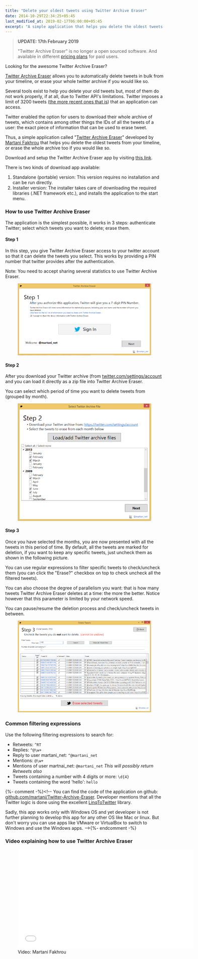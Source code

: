 ```yaml
---
title: "Delete your oldest tweets using Twitter Archive Eraser"
date: 2014-10-29T22:34:25+05:45
last_modified_at: 2019-02-17T06:00:00+05:45
excerpt: "A simple application that helps you delete the oldest tweets from your timeline, or erase the whole archive too if you would like so."
---
```


> **UPDATE: 17th February 2019**
>
> "Twitter Archive Eraser" is no longer a open sourced software. And available in different <a href="https://martani.github.io/Twitter-Archive-Eraser/" rel="nofollow">pricing plans</a> for paid users.

Looking for the awesome Twitter Archive Eraser?

<a href="http://martani.github.io/Twitter-Archive-Eraser" rel="nofollow">Twitter Archive Eraser</a> allows you to automatically delete tweets in bulk from your timeline, or erase your whole twitter archive if you would like so.

Several tools exist to help you delete your old tweets but, most of them do not work properly, if at all, due to Twitter API's limitations. Twitter imposes a limit of 3200 tweets (<a href="http://dev.twitter.com/basics/things-every-developer-should-know#there-are-pagination-limits" rel="nofollow">the more recent ones that is</a>) that an application can access.

Twitter enabled the option for users to download their whole archive of tweets, which contains among other things the IDs of all the tweets of a user: the exact piece of information that can be used to erase tweet.

Thus, a simple application called "<a href="http://martani.github.io/Twitter-Archive-Eraser" rel="nofollow">Twitter Archive Eraser</a>" developed by <a href="http://twitter.com/martani_net" rel="nofollow">Martani Fakhrou</a> that helps you delete the oldest tweets from your timeline, or erase the whole archive too if you would like so.

Download and setup the Twitter Archive Eraser app by visiting <a href="http://martani.github.io/Twitter-Archive-Eraser" rel="nofollow">this link</a>.

There is two kinds of download app available:

1. Standalone (portable) version: This version requires no installation and can be run directly.
2. Installer version: The installer takes care of downloading the required libraries (.NET framework etc.), and installs the application to the start menu.

### How to use Twitter Archive Eraser

The application is the simplest possible, it works in 3 steps: authenticate Twitter; select which tweets you want to delete; erase them.

#### Step 1

In this step, you give Twitter Archive Eraser access to your twitter account so that it can delete the tweets you select. This works by providing a PIN number that twitter provides after the authentication.

Note: You need to accept sharing several statistics to use Twitter Archive Eraser.

<figure>
  <a href="/uploads/20141029-twitter-archive-eraser-screenshot-step1.png">
    <img src="/uploads/20141029-twitter-archive-eraser-screenshot-step1.png" alt="Step 1">
  </a>
</figure>

#### Step 2

After you download your Twitter archive (from <a href="http://twitter.com/settings/account" rel="nofollow">twitter.com/settings/account</a> and you can load it directly as a zip file into Twitter Archive Eraser.

You can select which period of time you want to delete tweets from (grouped by month).

<figure>
  <a href="/uploads/20141029-twitter-archive-eraser-screenshot-step2.png">
    <img src="/uploads/20141029-twitter-archive-eraser-screenshot-step2.png" alt="Step 2">
  </a>
</figure>

#### Step 3

Once you have selected the months, you are now presented with all the tweets in this period of time. By default, all the tweets are marked for deletion, if you want to keep any specific tweets, just uncheck them as shown in the following picture.

You can use regular expressions to filter specific tweets to check/uncheck them (you can click the "Erase?" checkbox on top to check uncheck all the filtered tweets).

You can also choose the degree of parallelism you want: that is how many tweets Twitter Archive Eraser deletes at a time: the more the better. Notice however that this parameter is limited by your network speed.

You can pause/resume the deletion process and check/uncheck tweets in between.

<figure>
  <a href="/uploads/20141029-twitter-archive-eraser-screenshot-step3.png">
    <img src="/uploads/20141029-twitter-archive-eraser-screenshot-step3.png" alt="Step 3">
  </a>
</figure>

### Common filtering expressions

Use the following filtering expressions to search for:

* Retweets: `^RT`
* Replies: `^@\w+`
* Reply to user martani\_net: `^@martani_net`
* Mentions: `@\w+`
* Mentions of user martnai\_net: `@martani_net`
  *This will possibly return Retweets also*
* Tweets containing a number with 4 digits or more: `\d{4}`
* Tweets containing the word 'hello': `hello`

{%- comment -%}<!-- You can find the code of the application on github: <a href="http://github.com/martani/Twitter-Archive-Eraser" rel="nofollow">github.com/martani/Twitter-Archive-Eraser</a>. Developer mentions that all the Twitter logic is done using the excellent <a href="http://linqtotwitter.codeplex.com" rel="nofollow">LinqToTwitter</a> library.

Sadly, this app works only with Windows OS and yet developer is not further planning to develop this app for any other OS like Mac or linux. But don't worry you can use apps like VMware or VirtualBox to switch to Windows and use the Windows apps. -->{%- endcomment -%}

### Video explaining how to use Twitter Archive Eraser

<figure>
  <iframe width="560" height="315" src="//www.youtube.com/embed/a01T_WPkQuU?rel=0&amp;theme=light" frameborder="0" allowfullscreen></iframe>
  <figcaption>Video: Martani Fakhrou</figcaption>
</figure>
